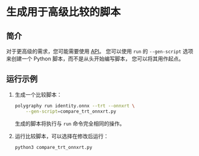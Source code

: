 
# 生成用于高级比较的脚本


## 简介

对于更高级的需求，您可能需要使用 [API](../../../../polygraphy)。
您可以使用 `run` 的 `--gen-script` 选项来创建一个 Python 脚本，而不是从头开始编写脚本，
您可以将其用作起点。


## 运行示例

1.  生成一个比较脚本：

    ```bash
    polygraphy run identity.onnx --trt --onnxrt \
        --gen-script=compare_trt_onnxrt.py
    ```

    生成的脚本将执行与 `run` 命令完全相同的操作。

2.  运行比较脚本，可以选择在修改后运行：

    ```bash
    python3 compare_trt_onnxrt.py
    ```
